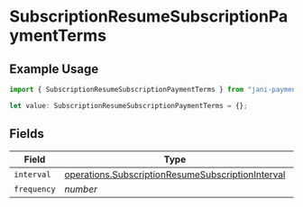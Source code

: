 # SubscriptionResumeSubscriptionPaymentTerms

## Example Usage

```typescript
import { SubscriptionResumeSubscriptionPaymentTerms } from "jani-payments/models/operations";

let value: SubscriptionResumeSubscriptionPaymentTerms = {};
```

## Fields

| Field                                                                                                                  | Type                                                                                                                   | Required                                                                                                               | Description                                                                                                            |
| ---------------------------------------------------------------------------------------------------------------------- | ---------------------------------------------------------------------------------------------------------------------- | ---------------------------------------------------------------------------------------------------------------------- | ---------------------------------------------------------------------------------------------------------------------- |
| `interval`                                                                                                             | [operations.SubscriptionResumeSubscriptionInterval](../../models/operations/subscriptionresumesubscriptioninterval.md) | :heavy_minus_sign:                                                                                                     | N/A                                                                                                                    |
| `frequency`                                                                                                            | *number*                                                                                                               | :heavy_minus_sign:                                                                                                     | N/A                                                                                                                    |